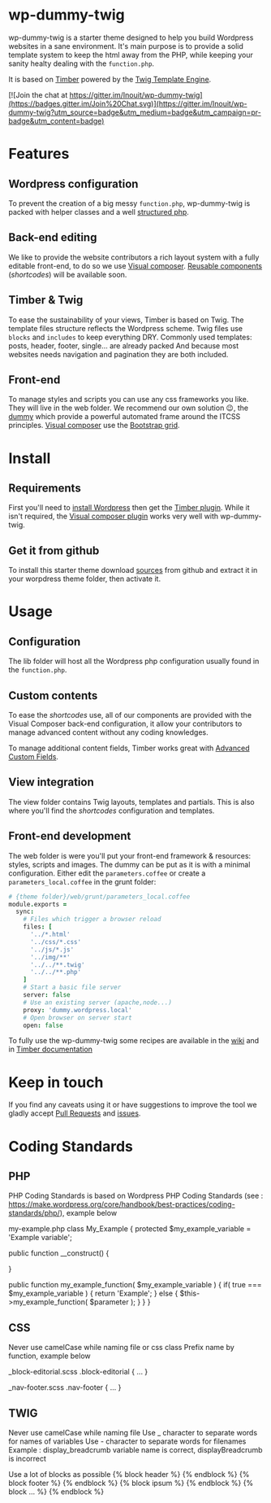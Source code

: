 # wp-dummy-twig
wp-dummy-twig is a starter theme designed to help you build Wordpress websites in a sane environment. It's main purpose is to provide a solid template system to keep the html away from the PHP, while keeping your sanity healty dealing with the `function.php`.

It is based on [Timber](https://github.com/jarednova/timber) powered by the [Twig Template Engine](http://twig.sensiolabs.org/).

[![Join the chat at https://gitter.im/Inouit/wp-dummy-twig](https://badges.gitter.im/Join%20Chat.svg)](https://gitter.im/Inouit/wp-dummy-twig?utm_source=badge&utm_medium=badge&utm_campaign=pr-badge&utm_content=badge)

# Features
## Wordpress configuration
To prevent the creation of a big messy `function.php`, wp-dummy-twig is packed with helper classes and a well [structured php](https://github.com/dummy-team/wp-dummy-twig/tree/master/lib).

## Back-end editing
We like to provide the website contributors a rich layout system with a fully editable front-end, to do so we use [Visual composer](http://vc.wpbakery.com/). [Reusable components](dummy-team/wp-components) (*shortcodes*) will be available soon.

## Timber & Twig
To ease the sustainability of your views, Timber is based on Twig. The template files structure reflects the Wordpress scheme. Twig files use `blocks` and `includes` to keep everything DRY. Commonly used templates: posts, header, footer, single... are already packed And because most websites needs navigation and pagination they are both included.

## Front-end
To manage styles and scripts you can use any css frameworks you like. They will live in the web folder. We recommend our own solution :wink:, the [dummy](dummy-team.github.io/dummy/) which provide a powerful automated frame around the ITCSS principles. [Visual composer](http://vc.wpbakery.com/) use the [Bootstrap grid](https://getbootstrap.com/css/#grid).

# Install
## Requirements
First you'll need to [install Wordpress](http://codex.wordpress.org/Installing_WordPress) then get the [Timber plugin](https://github.com/jarednova/timber#installation).
While it isn't required, the [Visual composer plugin](http://vc.wpbakery.com/) works very well with wp-dummy-twig.

## Get it from github
To install this starter theme download [sources](https://github.com/dummy-team/wp-dummy-twig/archive/master.tar.gz) from github and extract it in your worpdress theme folder, then activate it.

# Usage
## Configuration
The lib folder will host all the Wordpress php configuration usually found in the `function.php`.

## Custom contents
To ease the *shortcodes* use, all of our components are provided with the Visual Composer back-end configuration, it allow your contributors to manage advanced content without any coding knowledges.

To manage additional content fields, Timber works great with [Advanced Custom Fields](http://www.advancedcustomfields.com/).

## View integration
The view folder contains Twig layouts, templates and partials. This is also where you'll find the *shortcodes* configuration and templates.

## Front-end development
The web folder is were you'll put your front-end framework & resources: styles, scripts and images. The dummy can be put as it is with a minimal configuration. Either edit the `parameters.coffee` or create a `parameters_local.coffee` in the grunt folder:
``` coffeescript
# {theme folder}/web/grunt/parameters_local.coffee
module.exports =
  sync:
    # Files which trigger a browser reload
    files: [
      '../*.html'
      '../css/*.css'
      '../js/*.js'
      '../img/**'
      '../../**.twig'
      '../../**.php'
    ]
    # Start a basic file server
    server: false
    # Use an existing server (apache,node...)
    proxy: 'dummy.wordpress.local'
    # Open browser on server start
    open: false
```


To fully use the wp-dummy-twig some recipes are available in the [wiki](wiki) and in [Timber documentation](https://github.com/jarednova/timber/wiki)

# Keep in touch
If you find any caveats using it or have suggestions to improve the tool we gladly accept [Pull Requests](https://github.com/dummy-team/wp-dummy-twig/tree/master/CONTRIBUTING.md#submitting-a-pull-request) and [issues](https://github.com/dummy-team/wp-dummy-twig/issues).


# Coding Standards
## PHP

PHP Coding Standards is based on Wordpress PHP Coding Standards (see : https://make.wordpress.org/core/handbook/best-practices/coding-standards/php/), example below

my-example.php
class My_Example {
  protected $my_example_variable = 'Example variable';

  public function __construct() {
    
  }

  public function my_example_function( $my_example_variable ) {
    if( true === $my_example_variable ) {
      return 'Example';
    }
    else {
      $this->my_example_function( $parameter );
    }
  }
}

## CSS

Never use camelCase while naming file or css class
Prefix name by function, example below

_block-editorial.scss
.block-editorial { ... }

_nav-footer.scss
.nav-footer { ... }

## TWIG

Never use camelCase while naming file
Use _ character to separate words for names of variables
Use - character to separate words for filenames
Example : display_breadcrumb variable name is correct, displayBreadcrumb is incorrect

Use a lot of blocks as possible
{% block header %} {% endblock %}
{% block footer %} {% endblock %}
{% block ipsum %} {% endblock %}
{% block ... %} {% endblock %}


